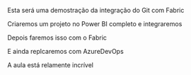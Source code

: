 Esta será uma demostração da integração do Git com Fabric

Criaremos um projeto no Power BI completo e integraremos

Depois faremos isso com o Fabric

E ainda replcaremos com AzureDevOps

A aula está relamente incrível

